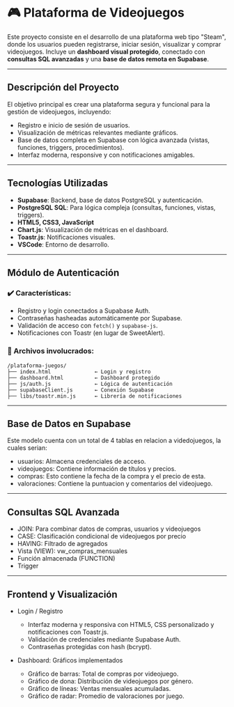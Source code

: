 # 🎮 Plataforma de Videojuegos

Este proyecto consiste en el desarrollo de una plataforma web tipo "Steam", donde los usuarios pueden registrarse, iniciar sesión, visualizar y comprar videojuegos. Incluye un **dashboard visual protegido**, conectado con **consultas SQL avanzadas** y una **base de datos remota en Supabase**.

---

## Descripción del Proyecto

El objetivo principal es crear una plataforma segura y funcional para la gestión de videojuegos, incluyendo:

- Registro e inicio de sesión de usuarios.
- Visualización de métricas relevantes mediante gráficos.
- Base de datos completa en Supabase con lógica avanzada (vistas, funciones, triggers, procedimientos).
- Interfaz moderna, responsive y con notificaciones amigables.

---

## Tecnologías Utilizadas

- **Supabase**: Backend, base de datos PostgreSQL y autenticación.
- **PostgreSQL SQL**: Para lógica compleja (consultas, funciones, vistas, triggers).
- **HTML5, CSS3, JavaScript**
- **Chart.js**: Visualización de métricas en el dashboard.
- **Toastr.js**: Notificaciones visuales.
- **VSCode**: Entorno de desarrollo.

---

## Módulo de Autenticación

### ✔️ Características:

- Registro y login conectados a Supabase Auth.
- Contraseñas hasheadas automáticamente por Supabase.
- Validación de acceso con `fetch()` y `supabase-js`.
- Notificaciones con Toastr (en lugar de SweetAlert).

### 📁 Archivos involucrados:

```plaintext
/plataforma-juegos/
├── index.html              ← Login y registro
├── dashboard.html          ← Dashboard protegido
├── js/auth.js              ← Lógica de autenticación
├── supabaseClient.js       ← Conexión Supabase
├── libs/toastr.min.js      ← Librería de notificaciones
```

---

## Base de Datos en Supabase

Este modelo cuenta con un total de 4 tablas en relacion a videdojuegos, la cuales serian:

- usuarios: Almacena credenciales de acceso.
- videojuegos: Contiene información de títulos y precios.
- compras: Esto contiene la fecha de la compra y el precio de esta.
- valoraciones: Contiene la puntuacion y comentarios del videojuego.

---

## Consultas SQL Avanzada

- JOIN: Para combinar datos de compras, usuarios y videojuegos
- CASE: Clasificación condicional de videojuegos por precio
- HAVING: Filtrado de agregados
- Vista (VIEW): vw_compras_mensuales
- Función almacenada (FUNCTION)
- Trigger

---

## Frontend y Visualización

- Login / Registro
  - Interfaz moderna y responsiva con HTML5, CSS personalizado y notificaciones con Toastr.js.
  - Validación de credenciales mediante Supabase Auth.
  - Contraseñas protegidas con hash (bcrypt).
 
- Dashboard: Gráficos implementados
  - Gráfico de barras: Total de compras por videojuego.
  - Gráfico de dona: Distribución de videojuegos por género.
  - Gráfico de líneas: Ventas mensuales acumuladas.
  - Gráfico de radar: Promedio de valoraciones por juego.
